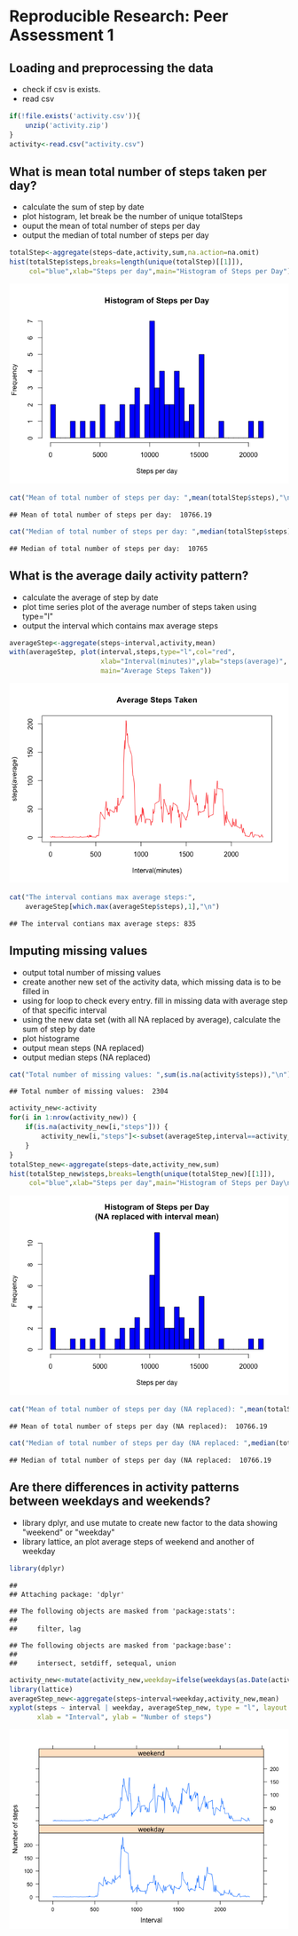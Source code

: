# Reproducible Research: Peer Assessment 1


## Loading and preprocessing the data
* check if csv is exists.
* read csv

```r
if(!file.exists('activity.csv')){
    unzip('activity.zip')
}
activity<-read.csv("activity.csv")
```



## What is mean total number of steps taken per day?
* calculate the sum of step by date
* plot histogram, let break be the number of unique totalSteps
* ouput the mean of total number of steps per day
* output the median of total number of steps per day

```r
totalStep<-aggregate(steps~date,activity,sum,na.action=na.omit)
hist(totalStep$steps,breaks=length(unique(totalStep)[[1]]),
     col="blue",xlab="Steps per day",main="Histogram of Steps per Day")
```

![](PA1_template_files/figure-html/unnamed-chunk-2-1.png)

```r
cat("Mean of total number of steps per day: ",mean(totalStep$steps),"\n")
```

```
## Mean of total number of steps per day:  10766.19
```

```r
cat("Median of total number of steps per day: ",median(totalStep$steps),"\n")
```

```
## Median of total number of steps per day:  10765
```



## What is the average daily activity pattern?
* calculate the average of step by date
* plot time series plot of the average number of steps taken using type="l"
* output the interval which contains max average steps


```r
averageStep<-aggregate(steps~interval,activity,mean)
with(averageStep, plot(interval,steps,type="l",col="red",
                       xlab="Interval(minutes)",ylab="steps(average)",
                       main="Average Steps Taken"))
```

![](PA1_template_files/figure-html/unnamed-chunk-3-1.png)

```r
cat("The interval contians max average steps:",
    averageStep[which.max(averageStep$steps),1],"\n")
```

```
## The interval contians max average steps: 835
```



## Imputing missing values
* output total number of missing values
* create another new set of the activity data, which missing data is to be filled in
* using for loop to check every entry. fill in missing data with average step of that specific interval
* using the new data set (with all NA replaced by average), calculate the sum of step by date
* plot histograme
* output mean steps (NA replaced)
* output median steps (NA replaced)

```r
cat("Total number of missing values: ",sum(is.na(activity$steps)),"\n")
```

```
## Total number of missing values:  2304
```

```r
activity_new<-activity
for(i in 1:nrow(activity_new)) {
    if(is.na(activity_new[i,"steps"])) {
        activity_new[i,"steps"]<-subset(averageStep,interval==activity_new[i,"interval"])$steps
    }
}
totalStep_new<-aggregate(steps~date,activity_new,sum)
hist(totalStep_new$steps,breaks=length(unique(totalStep_new)[[1]]),
     col="blue",xlab="Steps per day",main="Histogram of Steps per Day\n(NA replaced with interval mean)")
```

![](PA1_template_files/figure-html/unnamed-chunk-4-1.png)

```r
cat("Mean of total number of steps per day (NA replaced): ",mean(totalStep_new$steps),"\n")
```

```
## Mean of total number of steps per day (NA replaced):  10766.19
```

```r
cat("Median of total number of steps per day (NA replaced: ",median(totalStep_new$steps),"\n")
```

```
## Median of total number of steps per day (NA replaced:  10766.19
```



## Are there differences in activity patterns between weekdays and weekends?
* library dplyr, and use mutate to create new factor to the data showing "weekend" or "weekday"
* library lattice, an plot average steps of weekend and another of weekday

```r
library(dplyr)
```

```
## 
## Attaching package: 'dplyr'
```

```
## The following objects are masked from 'package:stats':
## 
##     filter, lag
```

```
## The following objects are masked from 'package:base':
## 
##     intersect, setdiff, setequal, union
```

```r
activity_new<-mutate(activity_new,weekday=ifelse(weekdays(as.Date(activity$date)) %in% c("Saturday","Sunday"),"weekend","weekday"))
library(lattice)
averageStep_new<-aggregate(steps~interval+weekday,activity_new,mean)
xyplot(steps ~ interval | weekday, averageStep_new, type = "l", layout = c(1, 2), 
       xlab = "Interval", ylab = "Number of steps")
```

![](PA1_template_files/figure-html/unnamed-chunk-5-1.png)

